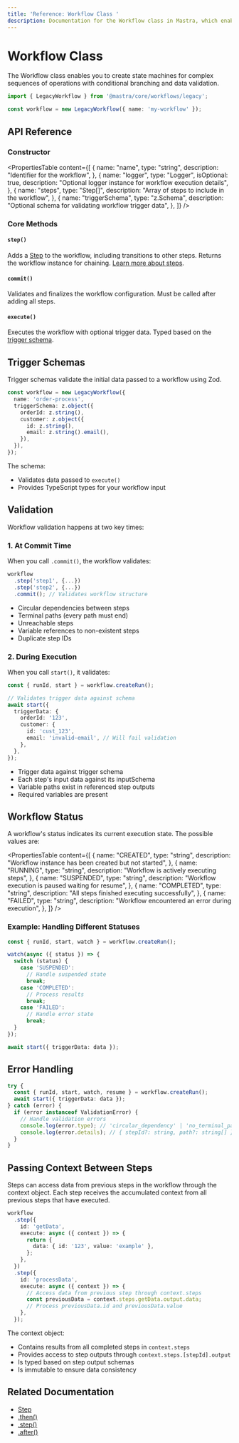 ```yaml
---
title: 'Reference: Workflow Class '
description: Documentation for the Workflow class in Mastra, which enables you to create state machines for complex sequences of operations with conditional branching and data validation.
---
```


# Workflow Class

The Workflow class enables you to create state machines for complex sequences of operations with conditional branching and data validation.

```ts copy
import { LegacyWorkflow } from '@mastra/core/workflows/legacy';

const workflow = new LegacyWorkflow({ name: 'my-workflow' });
```

## API Reference

### Constructor

<PropertiesTable
content={[
{
name: "name",
type: "string",
description: "Identifier for the workflow",
},
{
name: "logger",
type: "Logger<WorkflowLogMessage>",
isOptional: true,
description: "Optional logger instance for workflow execution details",
},
{
name: "steps",
type: "Step[]",
description: "Array of steps to include in the workflow",
},
{
name: "triggerSchema",
type: "z.Schema",
description: "Optional schema for validating workflow trigger data",
},
]}
/>

### Core Methods

#### `step()`

Adds a [Step](./step-class) to the workflow, including transitions to other steps. Returns the workflow instance for chaining. [Learn more about steps](./step-class).

#### `commit()`

Validates and finalizes the workflow configuration. Must be called after adding all steps.

#### `execute()`

Executes the workflow with optional trigger data. Typed based on the [trigger schema](./workflow#trigger-schemas).

## Trigger Schemas

Trigger schemas validate the initial data passed to a workflow using Zod.

```ts showLineNumbers copy
const workflow = new LegacyWorkflow({
  name: 'order-process',
  triggerSchema: z.object({
    orderId: z.string(),
    customer: z.object({
      id: z.string(),
      email: z.string().email(),
    }),
  }),
});
```

The schema:

- Validates data passed to `execute()`
- Provides TypeScript types for your workflow input

## Validation

Workflow validation happens at two key times:

### 1. At Commit Time

When you call `.commit()`, the workflow validates:

```ts showLineNumbers copy
workflow
  .step('step1', {...})
  .step('step2', {...})
  .commit(); // Validates workflow structure
```

- Circular dependencies between steps
- Terminal paths (every path must end)
- Unreachable steps
- Variable references to non-existent steps
- Duplicate step IDs

### 2. During Execution

When you call `start()`, it validates:

```ts showLineNumbers copy
const { runId, start } = workflow.createRun();

// Validates trigger data against schema
await start({
  triggerData: {
    orderId: '123',
    customer: {
      id: 'cust_123',
      email: 'invalid-email', // Will fail validation
    },
  },
});
```

- Trigger data against trigger schema
- Each step's input data against its inputSchema
- Variable paths exist in referenced step outputs
- Required variables are present

## Workflow Status

A workflow's status indicates its current execution state. The possible values are:

<PropertiesTable
content={[
{
name: "CREATED",
type: "string",
description: "Workflow instance has been created but not started",
},
{
name: "RUNNING",
type: "string",
description: "Workflow is actively executing steps",
},
{
name: "SUSPENDED",
type: "string",
description: "Workflow execution is paused waiting for resume",
},
{
name: "COMPLETED",
type: "string",
description: "All steps finished executing successfully",
},
{
name: "FAILED",
type: "string",
description: "Workflow encountered an error during execution",
},
]}
/>

### Example: Handling Different Statuses

```typescript showLineNumbers copy
const { runId, start, watch } = workflow.createRun();

watch(async ({ status }) => {
  switch (status) {
    case 'SUSPENDED':
      // Handle suspended state
      break;
    case 'COMPLETED':
      // Process results
      break;
    case 'FAILED':
      // Handle error state
      break;
  }
});

await start({ triggerData: data });
```

## Error Handling

```ts showLineNumbers copy
try {
  const { runId, start, watch, resume } = workflow.createRun();
  await start({ triggerData: data });
} catch (error) {
  if (error instanceof ValidationError) {
    // Handle validation errors
    console.log(error.type); // 'circular_dependency' | 'no_terminal_path' | 'unreachable_step'
    console.log(error.details); // { stepId?: string, path?: string[] }
  }
}
```

## Passing Context Between Steps

Steps can access data from previous steps in the workflow through the context object. Each step receives the accumulated context from all previous steps that have executed.

```typescript showLineNumbers copy
workflow
  .step({
    id: 'getData',
    execute: async ({ context }) => {
      return {
        data: { id: '123', value: 'example' },
      };
    },
  })
  .step({
    id: 'processData',
    execute: async ({ context }) => {
      // Access data from previous step through context.steps
      const previousData = context.steps.getData.output.data;
      // Process previousData.id and previousData.value
    },
  });
```

The context object:

- Contains results from all completed steps in `context.steps`
- Provides access to step outputs through `context.steps.[stepId].output`
- Is typed based on step output schemas
- Is immutable to ensure data consistency

## Related Documentation

- [Step](./step-class)
- [.then()](./then)
- [.step()](./step-function)
- [.after()](./after)
